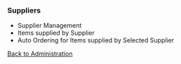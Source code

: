 ### Suppliers
* Supplier Management
* Items supplied by Supplier
* Auto Ordering for Items supplied by Selected Supplier


[Back to Administration](https://github.com/hmislk/hmis/wiki/Pharmacy)